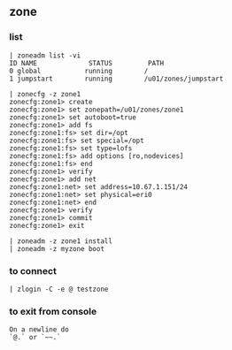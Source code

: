 ## zone

### list

    | zoneadm list -vi
    ID NAME             STATUS         PATH                          
    0 global           running        /
    1 jumpstart        running        /u01/zones/jumpstart

    | zonecfg -z zone1
    zonecfg:zone1> create
    zonecfg:zone1> set zonepath=/u01/zones/zone1
    zonecfg:zone1> set autoboot=true
    zonecfg:zone1> add fs
    zonecfg:zone1:fs> set dir=/opt
    zonecfg:zone1:fs> set special=/opt
    zonecfg:zone1:fs> set type=lofs
    zonecfg:zone1:fs> add options [ro,nodevices]
    zonecfg:zone1:fs> end
    zonecfg:zone1> verify
    zonecfg:zone1> add net
    zonecfg:zone1:net> set address=10.67.1.151/24
    zonecfg:zone1:net> set physical=eri0
    zonecfg:zone1:net> end
    zonecfg:zone1> verify
    zonecfg:zone1> commit
    zonecfg:zone1> exit

    | zoneadm -z zone1 install
    | zoneadm -z myzone boot

### to connect

    | zlogin -C -e @ testzone
    
### to exit from console

    On a newline do
    `@.` or `~~.`
